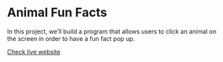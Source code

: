 # Animal Fun Facts
In this project, we’ll build a program that allows users to click an animal on the screen in order to have a fun fact pop up.

[Check live website](https://animal-fun-facts2.netlify.app)
